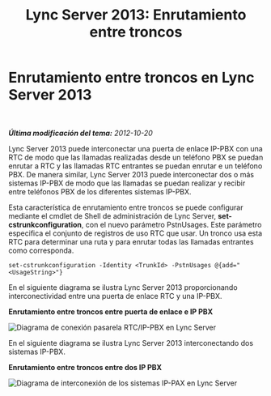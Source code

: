 ﻿---
title: 'Lync Server 2013: Enrutamiento entre troncos'
TOCTitle: Enrutamiento entre troncos
ms:assetid: d3a33b4a-8bf4-4a8c-a371-8ef79e740780
ms:mtpsurl: https://technet.microsoft.com/es-es/library/JJ205272(v=OCS.15)
ms:contentKeyID: 48276770
ms.date: 01/07/2017
mtps_version: v=OCS.15
ms.translationtype: HT
---

# Enrutamiento entre troncos en Lync Server 2013

 

_**Última modificación del tema:** 2012-10-20_

Lync Server 2013 puede interconectar una puerta de enlace IP-PBX con una RTC de modo que las llamadas realizadas desde un teléfono PBX se puedan enrutar a RTC y las llamadas RTC entrantes se puedan enrutar e un teléfono PBX. De manera similar, Lync Server 2013 puede interconectar dos o más sistemas IP-PBX de modo que las llamadas se puedan realizar y recibir entre teléfonos PBX de los diferentes sistemas IP-PBX.

Esta característica de enrutamiento entre troncos se puede configurar mediante el cmdlet de Shell de administración de Lync Server, **set-cstrunkconfiguration**, con el nuevo parámetro PstnUsages. Este parámetro especifica el conjunto de registros de uso RTC que usar. Un tronco usa esta RTC para determinar una ruta y para enrutar todas las llamadas entrantes como corresponda.

    set-cstrunkconfiguration -Identity <TrunkId> -PstnUsages @{add="<UsageString>"}

En el siguiente diagrama se ilustra Lync Server 2013 proporcionando interconectividad entre una puerta de enlace RTC y una IP-PBX.

**Enrutamiento entre troncos entre puerta de enlace e IP PBX**

![Diagrama de conexión pasarela RTC/IP-PBX en Lync Server](images/JJ721940.cc3858ca-2ee3-4d51-8a51-db078366b50b(OCS.15).jpg "Diagrama de conexión pasarela RTC/IP-PBX en Lync Server")

En el siguiente diagrama se ilustra Lync Server 2013 interconectando dos sistemas IP-PBX.

**Enrutamiento entre troncos entre dos IP PBX**

![Diagrama de interconexión de los sistemas IP-PAX en Lync Server](images/JJ721940.6ba18ec9-df70-498a-9cf7-7fc41e5ec432(OCS.15).jpg "Diagrama de interconexión de los sistemas IP-PAX en Lync Server")

